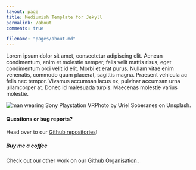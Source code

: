 ```yaml
---
layout: page
title: Mediumish Template for Jekyll
permalink: /about
comments: true

filename: "pages/about.md"
---
```


<div class="row justify-content-between">
<div class="col-md-8 pr-5">

<p>Lorem ipsum dolor sit amet, consectetur adipiscing elit. Aenean condimentum, enim et molestie semper, felis velit mattis risus, eget condimentum orci velit id elit. Morbi et erat purus. Nullam vitae enim venenatis, commodo quam placerat, sagittis magna. Praesent vehicula ac felis nec tempor. Vivamus accumsan lacus ex, pulvinar accumsan urna ullamcorper at. Donec id malesuada turpis. Maecenas molestie varius molestie.</p>

<p class="mb-5"><img class="shadow-lg" src="{{site.baseurl}}/assets/images/about-placeholder.jpg" alt="man wearing Sony Playstation VR" />Photo by Uriel Soberanes on Unsplash. </p>

<h4>Questions or bug reports?</h4>

<p>Head over to our <a href="https://github.com/wics-ashoka">Github repositories</a>!</p>

</div>

<div class="col-md-4">

<div class="sticky-top sticky-top-80">
<h5>Buy me a coffee</h5>

<p>Check out our other work on our <a target="_blank" href="https://github.com/wics-ashoka">Github Organisation <i class="fab fa-github"></i></a>.</p>

</div>
</div>
</div>
